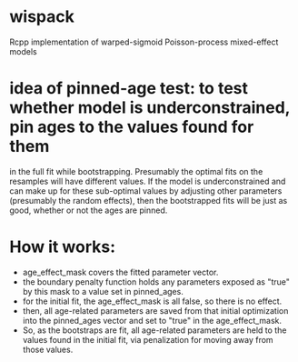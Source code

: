 # wispack
 Rcpp implementation of warped-sigmoid Poisson-process mixed-effect models

# idea of pinned-age test: to test whether model is underconstrained, pin ages to the values found for them 
  in the full fit while bootstrapping. Presumably the optimal fits on the resamples will have
  different values. If the model is underconstrained and can make up for these sub-optimal values 
  by adjusting other parameters (presumably the random effects), then the bootstrapped fits will be
  just as good, whether or not the ages are pinned. 
  
# How it works: 
  - age_effect_mask covers the fitted parameter vector.
  - the boundary penalty function holds any parameters exposed as "true" by this mask to a value 
    set in pinned_ages.
  - for the initial fit, the age_effect_mask is all false, so there is no effect.
  - then, all age-related parameters are saved from that initial optimization into the pinned_ages 
    vector and set to "true" in the age_effect_mask.
  - So, as the bootstraps are fit, all age-related parameters are held to the values found in the initial fit, 
    via penalization for moving away from those values. 